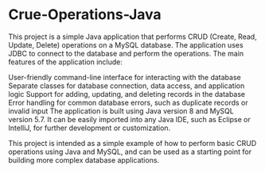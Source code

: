 # Crue-Operations-Java
This project is a simple Java application that performs CRUD (Create, Read, Update, Delete) operations on a MySQL database. The application uses JDBC to connect to the database and perform the operations.
The main features of the application include:

User-friendly command-line interface for interacting with the database
Separate classes for database connection, data access, and application logic
Support for adding, updating, and deleting records in the database
Error handling for common database errors, such as duplicate records or invalid input
The application is built using Java version 8 and MySQL version 5.7. It can be easily imported into any Java IDE, such as Eclipse or IntelliJ, for further development or customization.

This project is intended as a simple example of how to perform basic CRUD operations using Java and MySQL, and can be used as a starting point for building more complex database applications.
